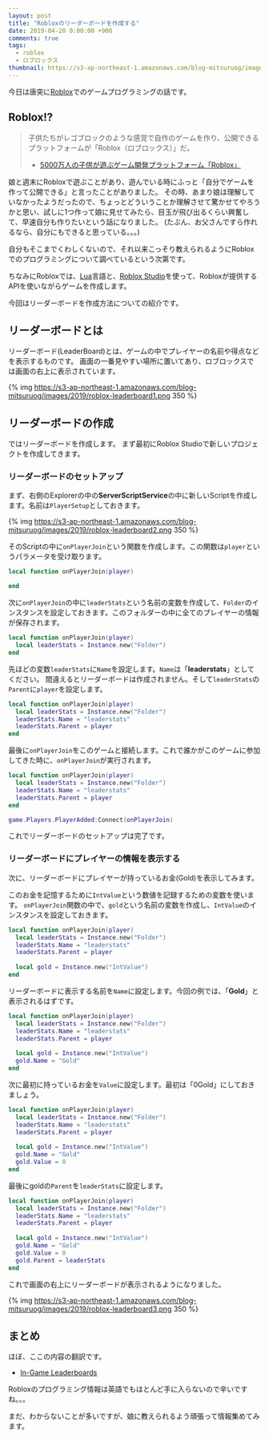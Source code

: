 ```yaml
---
layout: post
title: "Robloxのリーダーボードを作成する"
date: 2019-04-20 0:00:00 +900
comments: true
tags:
  - roblox
  - ロブロックス
thumbnail: https://s3-ap-northeast-1.amazonaws.com/blog-mitsuruog/images/2019/roblox.png
---
```


今日は唐突に[Roblox](https://www.roblox.com)でのゲームプログラミングの話です。

## Roblox!?

> 子供たちがレゴブロックのような感覚で自作のゲームを作り、公開できるプラットフォームが「Roblox（ロブロックス）」だ。
> - [5000万人の子供が遊ぶゲーム開発プラットフォーム「Roblox」](https://forbesjapan.com/articles/detail/20288)

娘と週末にRobloxで遊ぶことがあり、遊んでいる時にふっと「自分でゲームを作って公開できる」と言ったことがありました。
その時、あまり娘は理解していなかったようだったので、ちょっとどういうことか理解させて驚かせてやろうかと思い、試しに1つ作って娘に見せてみたら、目玉が飛び出るくらい興奮して、早速自分も作りたいという話になりました。
(たぶん、お父さんですら作れるなら、自分にもできると思っている。。。)

自分もそこまでくわしくないので、それ以来こっそり教えられるようにRobloxでのプログラミングについて調べているという次第です。

ちなみにRobloxでは、[Lua](https://www.lua.org/start.html)言語と、[Roblox Studio](https://www.roblox.com/create)を使って、Robloxが提供するAPIを使いながらゲームを作成します。

今回はリーダーボードを作成方法についての紹介です。

## リーダーボードとは

リーダーボード(LeaderBoard)とは、ゲームの中でプレイヤーの名前や得点などを表示するものです。
画面の一番見やすい場所に置いてあり、ロブロックスでは画面の右上に表示されています。

{% img https://s3-ap-northeast-1.amazonaws.com/blog-mitsuruog/images/2019/roblox-leaderboard1.png 350 %}


## リーダーボードの作成

ではリーダーボードを作成します。
まず最初にRoblox Studioで新しいプロジェクトを作成してきます。

### リーダーボードのセットアップ

まず、右側のExplorerの中の**ServerScriptService**の中に新しいScriptを作成します。名前は`PlayerSetup`としておきます。

{% img https://s3-ap-northeast-1.amazonaws.com/blog-mitsuruog/images/2019/roblox-leaderboard2.png 350 %}

そのScriptの中に`onPlayerJoin`という関数を作成します。この関数は`player`というパラメータを受け取ります。

```lua
local function onPlayerJoin(player)

end
```

次に`onPlayerJoin`の中に`leaderStats`という名前の変数を作成して、`Folder`のインスタンスを設定しておきます。このフォルダーの中に全てのプレイヤーの情報が保存されます。

```lua
local function onPlayerJoin(player)
  local leaderStats = Instance.new("Folder")
end
```

先ほどの変数`leaderStats`に`Name`を設定します。`Name`は「**leaderstats**」としてください。
間違えるとリーダーボードは作成されません。そして`leaderStats`の`Parent`に`player`を設定します。

```lua
local function onPlayerJoin(player)
  local leaderStats = Instance.new("Folder")
  leaderStats.Name = "leaderstats"
  leaderStats.Parent = player
end
```

最後に`onPlayerJoin`をこのゲームと接続します。これで誰かがこのゲームに参加してきた時に、`onPlayerJoin`が実行されます。

```lua
local function onPlayerJoin(player)
  local leaderStats = Instance.new("Folder")
  leaderStats.Name = "leaderstats"
  leaderStats.Parent = player
end

game.Players.PlayerAdded:Connect(onPlayerJoin)
```

これでリーダーボードのセットアップは完了です。

### リーダーボードにプレイヤーの情報を表示する

次に、リーダーボードにプレイヤーが持っているお金(Gold)を表示してみます。

このお金を記憶するために`IntValue`という数値を記録するための変数を使います。
`onPlayerJoin`関数の中で、`gold`という名前の変数を作成し、`IntValue`のインスタンスを設定しておきます。

```lua
local function onPlayerJoin(player)
  local leaderStats = Instance.new("Folder")
  leaderStats.Name = "leaderstats"
  leaderStats.Parent = player
  
  local gold = Instance.new("IntValue")
end
```

リーダーボードに表示する名前を`Name`に設定します。今回の例では、「**Gold**」と表示されるはずです。

```lua
local function onPlayerJoin(player)
  local leaderStats = Instance.new("Folder")
  leaderStats.Name = "leaderstats"
  leaderStats.Parent = player
  
  local gold = Instance.new("IntValue")
  gold.Name = "Gold"
end
```

次に最初に持っているお金を`Value`に設定します。最初は「0Gold」にしておきましょう。

```lua
local function onPlayerJoin(player)
  local leaderStats = Instance.new("Folder")
  leaderStats.Name = "leaderstats"
  leaderStats.Parent = player
  
  local gold = Instance.new("IntValue")
  gold.Name = "Gold"
  gold.Value = 0
end
```

最後にgoldの`Parent`を`leaderStats`に設定します。

```lua
local function onPlayerJoin(player)
  local leaderStats = Instance.new("Folder")
  leaderStats.Name = "leaderstats"
  leaderStats.Parent = player
  
  local gold = Instance.new("IntValue")
  gold.Name = "Gold"
  gold.Value = 0
  gold.Parent = leaderStats
end
```

これで画面の右上にリーダーボードが表示されるようになりました。

{% img https://s3-ap-northeast-1.amazonaws.com/blog-mitsuruog/images/2019/roblox-leaderboard3.png 350 %}

## まとめ

ほぼ、ここの内容の翻訳です。

- [In-Game Leaderboards](https://developer.roblox.com/articles/Leaderboards)

Robloxのプログラミング情報は英語でもほとんど手に入らないので辛いですね。。。

まだ、わからないことが多いですが、娘に教えられるよう頑張って情報集めてみます。